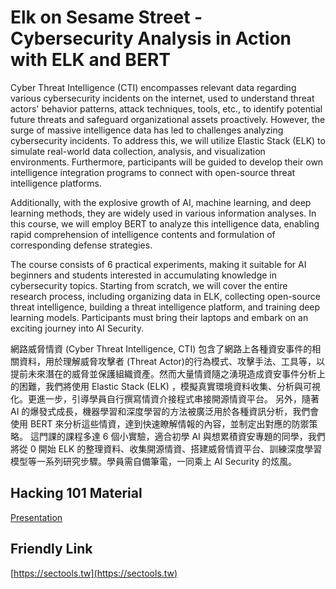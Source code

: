 # Elk on Sesame Street - Cybersecurity Analysis in Action with ELK and BERT



Cyber Threat Intelligence (CTI) encompasses relevant data regarding various cybersecurity incidents on the internet, used to understand threat actors' behavior patterns, attack techniques, tools, etc., to identify potential future threats and safeguard organizational assets proactively. However, the surge of massive intelligence data has led to challenges analyzing cybersecurity incidents. To address this, we will utilize Elastic Stack (ELK) to simulate real-world data collection, analysis, and visualization environments. Furthermore, participants will be guided to develop their own intelligence integration programs to connect with open-source threat intelligence platforms.

Additionally, with the explosive growth of AI, machine learning, and deep learning methods, they are widely used in various information analyses. In this course, we will employ BERT to analyze this intelligence data, enabling rapid comprehension of intelligence contents and formulation of corresponding defense strategies.

The course consists of 6 practical experiments, making it suitable for AI beginners and students interested in accumulating knowledge in cybersecurity topics. Starting from scratch, we will cover the entire research process, including organizing data in ELK, collecting open-source threat intelligence, building a threat intelligence platform, and training deep learning models. Participants must bring their laptops and embark on an exciting journey into AI Security.


網路威脅情資 (Cyber Threat Intelligence, CTI) 包含了網路上各種資安事件的相關資料，用於理解威脅攻擊者 (Threat Actor)的行為模式、攻擊手法、工具等，以提前未來潛在的威脅並保護組織資產。然而大量情資隨之湧現造成資安事件分析上的困難，我們將使用 Elastic Stack (ELK) ，模擬真實環境資料收集、分析與可視化。更進一步，引導學員自行撰寫情資介接程式串接開源情資平台。 另外，隨著 AI 的爆發式成長，機器學習和深度學習的方法被廣泛用於各種資訊分析，我們會使用 BERT 來分析這些情資，達到快速瞭解情報的內容，並制定出對應的防禦策略。 這門課的課程多達 6 個小實驗，適合初學 AI 與想累積資安專題的同學，我們將從 0 開始 ELK 的整理資料、收集開源情資、搭建威脅情資平台、訓練深度學習模型等一系列研究步驟。學員需自備筆電，一同乘上 AI Security 的炫風。

## Hacking 101 Material

[Presentation](https://hitcon.org/2023/CMT/agenda/075dfac2-4dbc-4871-9ed6-e11052b31774/)

## Friendly Link 

[https://sectools.tw](https://sectools.tw)
